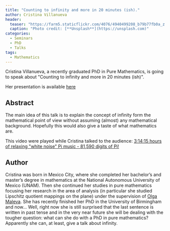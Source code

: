 ```yaml
---
title: "Counting to infinity and more in 20 minutes (ish)."
author: Cristina Villanueva
header:
  teaser: "https://farm5.staticflickr.com/4076/4940499208_b79b77fb0a_z.jpg"
  caption: "Photo credit: [**Unsplash**](https://unsplash.com)"
categories:
  - Seminars
  - PhD
  - Talks
tags:
  - Mathematics
---
```


Cristina Villanueva, a recently graduated PhD in Pure Mathematics, is going
to speak about "Counting to infinity and more in 20 minutes (ish)".

Her presentation is available [here](https://github.com/MexicanSocietyUoB/seminars/blob/master/assets/slides/cvillanueva122017/slides.pdf)

## Abstract
The main idea of this talk is to explain the concept of infinity form the
mathematical point of view without assuming (almost) any mathematical background.
Hopefully this would also give a taste of what mathematics are.

This video were played while Cristina talked to the audience:
[3:14:15 hours of relaxing "white noise" Pi music - 81,590 digits of Pi!](https://www.youtube.com/watch?v=36wPH0w5UD0)


## Author
Cristina was born in Mexico City, where she completed her bachelor’s and master’s
degree in mathematics at the National Autonomous University of Mexico (UNAM).
Then she continued her studies in pure mathematics focusing her research in the
area of analysis (in particular she studied Lipschitz quotient mappings on the plane)
under the supervision of [Olga Maleva](https://www.birmingham.ac.uk/staff/profiles/maths/maleva-olga.aspx).
She has recently finished her PhD in the University of Birmingham and now...
Well, right now she is still surprised that the last sentence is written in past
tense and in the very near future she will be dealing with the tougher question:
what can she do with a PhD in pure mathematics?
Apparently she can, at least, give a talk about infinity.
